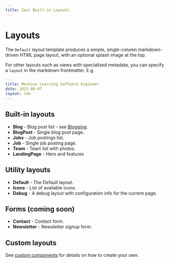 ```yaml
---
title: Zaui Built-in Layouts
---
```


# Layouts

The `Default` layout template produces a simple, single-column markdown-driven HTML page layout, with an optional splash image at the top.

For other layouts such as views with specialized metadata, you can specify a `layout` in the markdown frontmatter. E.g.

```yaml
---
title: Machine Learning Software Engineer
date: 2023-08-07
layout: Job
---
```

## Built-in layouts
- **Blog** - Blog post list - see [Blogging](blogging).
- **BlogPost** - Single blog post page.
- **Jobs** - Job postings list.
- **Job** - Single job posting page.
- **Team** - Team list with photos.
- **LandingPage** - Hero and features

## Utility layouts
- **Default** - The Default layout.
- **Icons** - List of available icons.
- **Debug** - A debug layout with configuration info for the current page.

## Forms (coming soon)
- **Contact** - Contact form.
- **Newsletter** - Newsletter signup form.

## Custom layouts
See [custom components](custom-components) for details on how to create your own.
